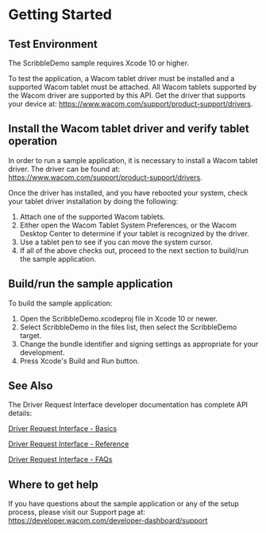 # Getting Started 

## Test Environment
The ScribbleDemo sample requires Xcode 10 or higher.

To test the application, a Wacom tablet driver must be installed and a supported Wacom tablet must be attached. All Wacom tablets supported by the Wacom driver are supported by this API. Get the driver that supports your device at: https://www.wacom.com/support/product-support/drivers.

## Install the Wacom tablet driver and verify tablet operation
In order to run a sample application, it is necessary to install a Wacom tablet driver. The driver can be found at: https://www.wacom.com/support/product-support/drivers.

Once the driver has installed, and you have rebooted your system, check your tablet driver installation by doing the following:

1. Attach one of the supported Wacom tablets. 
1. Either open the Wacom Tablet System Preferences, or the Wacom Desktop Center to determine if your tablet is recognized by the driver.
1. Use a tablet pen to see if you can move the system cursor.
1. If all of the above checks out, proceed to the next section to build/run the sample application.

## Build/run the sample application
To build the sample application:

1. Open the ScribbleDemo.xcodeproj file in Xcode 10 or newer.
2. Select ScribbleDemo in the files list, then select the ScribbleDemo target.
3. Change the bundle identifier and signing settings as appropriate for your development.
4. Press Xcode's Build and Run button.

## See Also
The Driver Request Interface developer documentation has complete API details:

[Driver Request Interface - Basics](https://developer-docs.wacom.com/intuos-cintiq-business-tablets/docs/dri-basics)

[Driver Request Interface - Reference](https://developer-docs.wacom.com/intuos-cintiq-business-tablets/docs/dri-reference)

[Driver Request Interface - FAQs](https://developer-support.wacom.com/hc/en-us/articles/12845119756055-Driver-Request-Interface)

## Where to get help
If you have questions about the sample application or any of the setup process, please visit our Support page at: https://developer.wacom.com/developer-dashboard/support 

